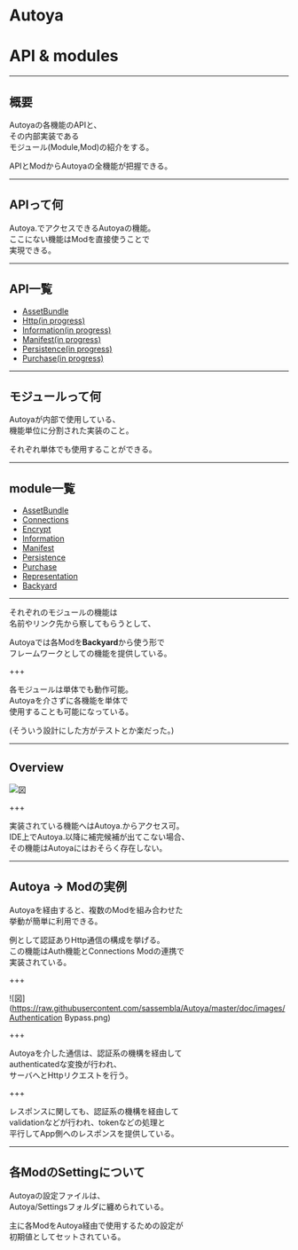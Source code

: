 # Autoya
# API & modules

---

## 概要

Autoyaの各機能のAPIと、  
その内部実装である  
モジュール(Module,Mod)の紹介をする。

APIとModからAutoyaの全機能が把握できる。

---

## APIって何

Autoya.でアクセスできるAutoyaの機能。  
ここにない機能はModを直接使うことで  
実現できる。

---

## API一覧

* [AssetBundle](https://gitpitch.com/sassembla/autoya/doc?p=doc/gitpitch/api/AssetBundle)
* [Http(in progress)](https://gitpitch.com/sassembla/autoya/doc?p=doc/gitpitch/api/Connections)
* [Information(in progress)](https://gitpitch.com/sassembla/autoya/doc?p=doc/gitpitch/api/Information)
* [Manifest(in progress)](https://gitpitch.com/sassembla/autoya/doc?p=doc/gitpitch/api/Manifest)
* [Persistence(in progress)](https://gitpitch.com/sassembla/autoya/doc?p=doc/gitpitch/api/Persistence)
* [Purchase(in progress)](https://gitpitch.com/sassembla/autoya/doc?p=doc/gitpitch/api/Purchase)

---

## モジュールって何

Autoyaが内部で使用している、  
機能単位に分割された実装のこと。

それぞれ単体でも使用することができる。

---

## module一覧

* [AssetBundle](https://gitpitch.com/sassembla/autoya/doc?p=doc/gitpitch/modules/AssetBundle)
* [Connections](https://gitpitch.com/sassembla/autoya/doc?p=doc/gitpitch/modules/Connections)
* [Encrypt](https://gitpitch.com/sassembla/autoya/doc?p=doc/gitpitch/modules/Encrypt)
* [Information](https://gitpitch.com/sassembla/autoya/doc?p=doc/gitpitch/modules/Information)
* [Manifest](https://gitpitch.com/sassembla/autoya/doc?p=doc/gitpitch/modules/Manifest)
* [Persistence](https://gitpitch.com/sassembla/autoya/doc?p=doc/gitpitch/modules/Persistence)
* [Purchase](https://gitpitch.com/sassembla/autoya/doc?p=doc/gitpitch/modules/Purchase)
* [Representation](https://gitpitch.com/sassembla/autoya/doc?p=doc/gitpitch/modules/Representation)
* [Backyard](https://gitpitch.com/sassembla/autoya/doc?p=doc/gitpitch/modules/Backyard)

---

それぞれのモジュールの機能は  
名前やリンク先から察してもらうとして、  

Autoyaでは各Modを**Backyard**から使う形で  
フレームワークとしての機能を提供している。


+++

各モジュールは単体でも動作可能。  
Autoyaを介さずに各機能を単体で  
使用することも可能になっている。  

(そういう設計にした方がテストとか楽だった。)  

---

## Overview

![図](https://raw.githubusercontent.com/sassembla/Autoya/master/doc/images/Overview.png)

+++

実装されている機能へはAutoya.からアクセス可。  
IDE上でAutoya.以降に補完候補が出てこない場合、  
その機能はAutoyaにはおそらく存在しない。


---

## Autoya -> Modの実例

Autoyaを経由すると、複数のModを組み合わせた  
挙動が簡単に利用できる。

例として認証ありHttp通信の構成を挙げる。  
この機能はAuth機能とConnections Modの連携で  
実装されている。


+++


![図](https://raw.githubusercontent.com/sassembla/Autoya/master/doc/images/Authentication Bypass.png)

+++

Autoyaを介した通信は、認証系の機構を経由して  
authenticatedな変換が行われ、  
サーバへとHttpリクエストを行う。


+++

レスポンスに関しても、認証系の機構を経由して  
validationなどが行われ、tokenなどの処理と  
平行してApp側へのレスポンスを提供している。

---

## 各ModのSettingについて

Autoyaの設定ファイルは、  
Autoya/Settingsフォルダに纏められている。

主に各ModをAutoya経由で使用するための設定が  
初期値としてセットされている。


